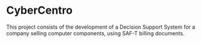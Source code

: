 # CyberCentro

This project consists of the development of a Decision Support System for a company selling computer components, using SAF-T billing documents.
